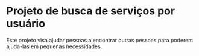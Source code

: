 # Projeto de busca de serviços por usuário

Este projeto visa ajudar pessoas a encontrar outras pessoas para poderem ajuda-las em pequenas necessidades.
